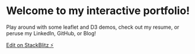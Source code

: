 # Welcome to my interactive portfolio!

Play around with some leaflet and D3 demos, check out my resume, or peruse my LinkedIn, GitHub, or Blog!

[Edit on StackBlitz ⚡️](https://stackblitz.com/edit/jharriswebdev)
